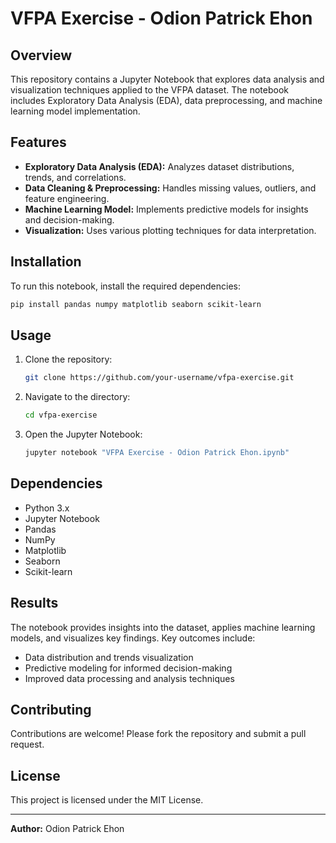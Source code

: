# VFPA Exercise - Odion Patrick Ehon

## Overview
This repository contains a Jupyter Notebook that explores data analysis and visualization techniques applied to the VFPA dataset. The notebook includes Exploratory Data Analysis (EDA), data preprocessing, and machine learning model implementation.

## Features
- **Exploratory Data Analysis (EDA):** Analyzes dataset distributions, trends, and correlations.
- **Data Cleaning & Preprocessing:** Handles missing values, outliers, and feature engineering.
- **Machine Learning Model:** Implements predictive models for insights and decision-making.
- **Visualization:** Uses various plotting techniques for data interpretation.

## Installation
To run this notebook, install the required dependencies:

```bash
pip install pandas numpy matplotlib seaborn scikit-learn
```

## Usage
1. Clone the repository:
   ```bash
   git clone https://github.com/your-username/vfpa-exercise.git
   ```
2. Navigate to the directory:
   ```bash
   cd vfpa-exercise
   ```
3. Open the Jupyter Notebook:
   ```bash
   jupyter notebook "VFPA Exercise - Odion Patrick Ehon.ipynb"
   ```

## Dependencies
- Python 3.x
- Jupyter Notebook
- Pandas
- NumPy
- Matplotlib
- Seaborn
- Scikit-learn

## Results
The notebook provides insights into the dataset, applies machine learning models, and visualizes key findings. Key outcomes include:
- Data distribution and trends visualization
- Predictive modeling for informed decision-making
- Improved data processing and analysis techniques

## Contributing
Contributions are welcome! Please fork the repository and submit a pull request.

## License
This project is licensed under the MIT License.

---

**Author:** Odion Patrick Ehon
